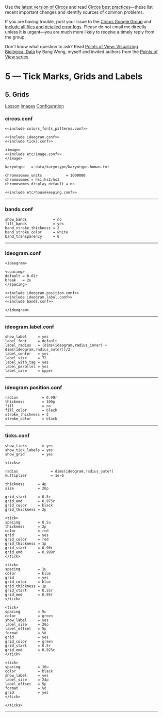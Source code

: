 Use the [latest version of Circos](/software/download/circos/) and read
[Circos best
practices](/documentation/tutorials/reference/best_practices/)—these list
recent important changes and identify sources of common problems.

If you are having trouble, post your issue to the [Circos Google
Group](https://groups.google.com/group/circos-data-visualization) and [include
all files and detailed error logs](/support/support/). Please do not email me
directly unless it is urgent—you are much more likely to receive a timely
reply from the group.

Don't know what question to ask? Read [Points of View: Visualizing Biological
Data](https://www.nature.com/nmeth/journal/v9/n12/full/nmeth.2258.html) by
Bang Wong, myself and invited authors from the [Points of View
series](https://mk.bcgsc.ca/pointsofview).

# 5 — Tick Marks, Grids and Labels

## 5\. Grids

[Lesson](/documentation/tutorials/ticks_and_labels/grids/lesson)
[Images](/documentation/tutorials/ticks_and_labels/grids/images)
[Configuration](/documentation/tutorials/ticks_and_labels/grids/configuration)

### circos.conf

    
    
    <<include colors_fonts_patterns.conf>>
    
    <<include ideogram.conf>>
    <<include ticks.conf>>
    
    <image>
    <<include etc/image.conf>>
    </image>
    
    karyotype   = data/karyotype/karyotype.human.txt
    
    chromosomes_units           = 1000000
    chromosomes = hs1;hs2;hs3
    chromosomes_display_default = no
    
    <<include etc/housekeeping.conf>>
    

  

* * *

### bands.conf

    
    
    show_bands            = no
    fill_bands            = yes
    band_stroke_thickness = 2
    band_stroke_color     = white
    band_transparency     = 0
    

  

* * *

### ideogram.conf

    
    
    <ideogram>
    
    <spacing>
    default = 0.01r
    break   = 2u
    </spacing>
    
    <<include ideogram.position.conf>>
    <<include ideogram.label.conf>>
    <<include bands.conf>>
    
    </ideogram>
    
    

  

* * *

### ideogram.label.conf

    
    
    show_label     = yes
    label_font     = default
    label_radius   = (dims(ideogram,radius_inner) + dims(ideogram,radius_outer))/2
    label_center   = yes
    label_size     = 72
    label_with_tag = yes
    label_parallel = yes
    label_case     = upper
    

  

* * *

### ideogram.position.conf

    
    
    radius           = 0.90r
    thickness        = 100p
    fill             = no
    fill_color       = black
    stroke_thickness = 2
    stroke_color     = black
    

  

* * *

### ticks.conf

    
    
    show_ticks       = yes
    show_tick_labels = yes
    show_grid        = yes
    
    <ticks>
    
    radius               = dims(ideogram,radius_outer)
    multiplier           = 1e-6
    
    thickness      = 4p
    size           = 20p
    
    grid_start     = 0.5r
    grid_end       = 0.975r
    grid_color     = black
    grid_thickness = 2p
    
    <tick>
    spacing        = 0.5u
    thickness      = 2p
    color          = red
    grid           = yes
    grid_color     = red
    grid_thickness = 1p
    grid_start     = 0.90r
    grid_end       = 0.999r
    </tick>
    
    <tick>
    spacing        = 1u
    color          = blue
    grid           = yes
    grid_color     = blue
    grid_thickness = 1p
    grid_start     = 0.55r
    grid_end       = 0.95r
    </tick>
    
    <tick>
    spacing        = 5u
    color          = green
    show_label     = yes
    label_size     = 20p
    label_offset   = 5p
    format         = %d
    grid           = yes
    grid_color     = green
    grid_start     = 0.5r
    grid_end       = 0.925r
    </tick>
    
    <tick>
    spacing        = 10u
    color          = black
    show_label     = yes
    label_size     = 24p
    label_offset   = 5p
    format         = %d
    grid           = yes
    </tick>
    
    </ticks>
    

  

* * *

